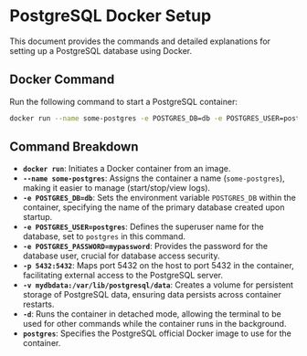 # PostgreSQL Docker Setup

This document provides the commands and detailed explanations for setting up a PostgreSQL database using Docker.

## Docker Command

Run the following command to start a PostgreSQL container:

```bash
docker run --name some-postgres -e POSTGRES_DB=db -e POSTGRES_USER=postgres -e POSTGRES_PASSWORD=mypassword -p 5432:5432 -v mydbdata:/var/lib/postgresql/data -d postgres
```

## Command Breakdown

- **`docker run`**: Initiates a Docker container from an image.
- **`--name some-postgres`**: Assigns the container a name (`some-postgres`), making it easier to manage (start/stop/view logs).
- **`-e POSTGRES_DB=db`**: Sets the environment variable `POSTGRES_DB` within the container, specifying the name of the primary database created upon startup.
- **`-e POSTGRES_USER=postgres`**: Defines the superuser name for the database, set to `postgres` in this command.
- **`-e POSTGRES_PASSWORD=mypassword`**: Provides the password for the database user, crucial for database access security.
- **`-p 5432:5432`**: Maps port 5432 on the host to port 5432 in the container, facilitating external access to the PostgreSQL server.
- **`-v mydbdata:/var/lib/postgresql/data`**: Creates a volume for persistent storage of PostgreSQL data, ensuring data persists across container restarts.
- **`-d`**: Runs the container in detached mode, allowing the terminal to be used for other commands while the container runs in the background.
- **`postgres`**: Specifies the PostgreSQL official Docker image to use for the container.